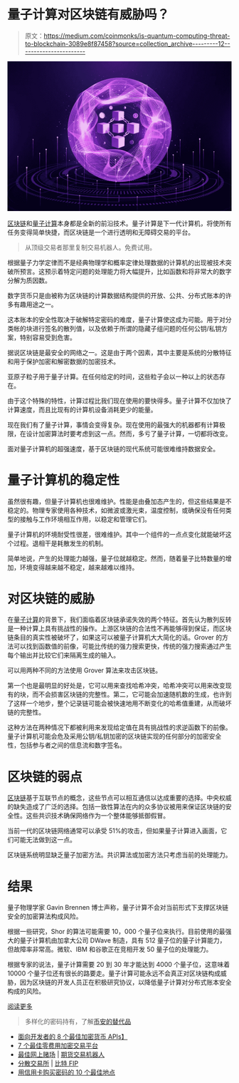 # 量子计算对区块链有威胁吗？

> 原文：<https://medium.com/coinmonks/is-quantum-computing-threat-to-blockchain-3089e8f87458?source=collection_archive---------12----------------------->

![](img/b68a9e83424ac58ba959b0c4c4800529.png)

[区块链](https://bizsoltech.com/blockchain-revolution-crypto-nfts-and-the-metaverse/)和[量子计算](https://bizsoltech.com/what-is-quantum-computing/)本身都是全新的前沿技术。量子计算是下一代计算机，将使所有任务变得简单快捷，而区块链是一个进行透明和无障碍交易的平台。

> 从顶级交易者那里复制交易机器人。免费试用。

根据量子力学定律而不是经典物理学和概率定律处理数据的计算机的出现被技术突破所预言。这预示着特定问题的处理能力将大幅提升，比如函数和将非常大的数字分解为质因数。

数字货币只是由被称为区块链的计算数据结构提供的开放、公共、分布式账本的许多有趣用途之一。

这本账本的安全性取决于破解特定密码的难度，量子计算使这成为可能。用于对分类帐的块进行签名的散列值，以及依赖于所谓的隐藏子组问题的任何公钥/私钥方案，特别容易受到危害。

据说区块链是最安全的网络之一。这是由于两个因素，其中主要是系统的分散特征和用于保护加密和解密数据的加密技术。

亚原子粒子用于量子计算。在任何给定的时间，这些粒子会以一种以上的状态存在。

由于这个特殊的特性，计算过程比我们现在使用的要快得多。量子计算不仅加快了计算速度，而且比现有的计算机设备消耗更少的能量。

现在我们有了量子计算，事情会变得复杂。现在使用的最强大的机器都有计算极限，在设计加密算法时要考虑到这一点。然而，多亏了量子计算，一切都将改变。

面对量子计算机的超强速度，基于区块链的现代系统可能很难维持数据安全。

# 量子计算机的稳定性

虽然很有趣，但量子计算机也很难维护。性能是由叠加态产生的，但这些结果是不稳定的。物理专家使用各种技术，如微波或激光束，温度控制，或确保没有任何类型的接触与工作环境相互作用，以稳定和管理它们。

量子计算机的环境耐受性很差，很难维护。其中一个组件的一点点变化就能破坏这个过程。退相干是耗散发生的机制。

简单地说，产生的处理能力越强，量子位就越稳定。然而，随着量子比特数量的增加，环境变得越来越不稳定，越来越难以维持。

# 对区块链的威胁

在[量子计算](https://bizsoltech.com/what-is-quantum-computing/)的背景下，我们面临着区块链承诺失效的两个特征。首先认为散列反转是一种计算上具有挑战性的操作。上游区块链的合法性不再能够得到保证，而区块链条目的真实性被破坏了，如果这可以被量子计算机大大简化的话。Grover 的方法可以找到函数值的前像，可能比传统的强力搜索更快，传统的强力搜索通过产生每个输出并比较它们来隔离生成的输入。

可以用两种不同的方法使用 Grover 算法来攻击区块链。

第一个也是最明显的好处是，它可以用来查找哈希冲突，哈希冲突可以用来改变现有的块，而不会损害区块链的完整性。第二，它可能会加速随机数的生成，也许到了这样一个地步，整个记录链可能会被快速地用不断变化的哈希值重建，从而破坏链的完整性。

这种方法在两种情况下都被利用来发现给定值在具有挑战性的求逆函数下的前像。量子计算机可能会危及采用公钥/私钥加密的区块链实现的任何部分的加密安全性，包括参与者之间的信息流和数字签名。

# 区块链的弱点

[区块链](https://bizsoltech.com/blockchain-revolution-crypto-nfts-and-the-metaverse/)基于互联节点的概念，这些节点可以相互通信以达成重要的选择。中央权威的缺失造成了广泛的选择。包括一致性算法在内的众多协议被用来保证区块链的安全性。这些共识技术确保网络作为一个整体能够抵御假冒。

当前一代的区块链网络通常可以承受 51%的攻击，但如果量子计算进入画面，它们可能无法做到这一点。

区块链系统明显缺乏量子加密方法。共识算法或加密方法只考虑当前的处理能力。

# 结果

量子物理学家 Gavin Brennen 博士声称，量子计算不会对当前形式下支撑区块链安全的加密算法构成风险。

根据一些研究，Shor 的算法可能需要 10，000 个量子位来执行。目前使用的最强大的量子计算机由加拿大公司 DWave 制造，具有 512 量子位的量子计算能力，但故障率非常高。微软、IBM 和谷歌正在竞相开发 50 量子位的处理能力。

根据专家的说法，量子计算需要 20 到 30 年才能达到 4000 个量子位，这意味着 10000 个量子位还有很长的路要走。量子计算可能永远不会真正对区块链构成威胁，因为区块链的开发人员正在积极研究协议，以降低量子计算对分布式账本安全构成的风险。

[阅读更多](https://bizsoltech.com/blog/)

> 多样化的密码持有，了解[币安的替代品](https://coincodecap.com/binance-alternatives)

*   [面向开发者的 8 个最佳加密货币 APIs】](https://coincodecap.com/best-cryptocurrency-apis)
*   [7 个最佳零费用加密交易平台](https://coincodecap.com/zero-fee-crypto-exchanges)
*   [最佳网上赌场](https://coincodecap.com/best-online-casinos) | [期货交易机器人](/coinmonks/futures-trading-bots-5a282ccee3f5)
*   [分散交易所](https://coincodecap.com/what-are-decentralized-exchanges) | [比特 FIP](https://coincodecap.com/bitbns-fip)
*   [用信用卡购买密码的 10 个最佳地点](https://coincodecap.com/buy-crypto-with-credit-card)
